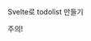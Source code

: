 Svelte로 todolist 만들기 

주의! <script> 와 <html> <css> 부분을 잘 나눠서 정리 할 것! 부모 컴포넌트와 자식컴포넌트는 스토어를 이용하여 사용가능한 함수인지 아닌지를 명확히 구별하여 코드를 작성 할 것!


